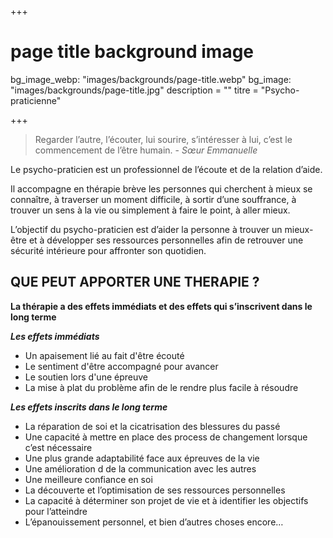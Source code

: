 +++
# page title background image
bg_image_webp: "images/backgrounds/page-title.webp"
bg_image: "images/backgrounds/page-title.jpg"
description = ""
titre = "Psycho-praticienne"

+++
> Regarder l’autre, l’écouter, lui sourire, s’intéresser à lui, c’est le commencement de l’être humain. - _Sœur Emmanuelle_

Le psycho-praticien est un professionnel de l’écoute et de la relation d’aide.

Il accompagne en thérapie brève les personnes qui cherchent à mieux se connaître, à traverser un moment difficile, à sortir d’une souffrance, à trouver un sens à la vie ou simplement à faire le point, à aller mieux.

L’objectif du psycho-praticien est d’aider la personne à trouver un mieux-être et à développer ses ressources personnelles afin de retrouver une sécurité intérieure pour affronter son quotidien.

## **QUE PEUT APPORTER UNE THERAPIE ?**

**La thérapie a des effets immédiats et des effets qui s’inscrivent dans le long terme**

**_Les effets immédiats_**

* Un apaisement lié au fait d'être écouté
* Le sentiment d'être accompagné pour avancer
* Le soutien lors d'une épreuve
* La mise à plat du problème afin de le rendre plus facile à résoudre  
   

**_Les effets inscrits dans le long terme_**

* La réparation de soi et la cicatrisation des blessures du passé
* Une capacité à mettre en place des process de changement lorsque c’est nécessaire
* Une plus grande adaptabilité face aux épreuves de la vie
* Une amélioration d de la communication avec les autres
* Une meilleure confiance en soi
* La découverte et l’optimisation de ses ressources personnelles
* La capacité à déterminer son projet de vie et à identifier les objectifs pour l’atteindre
* L’épanouissement personnel, et bien d’autres choses encore…

